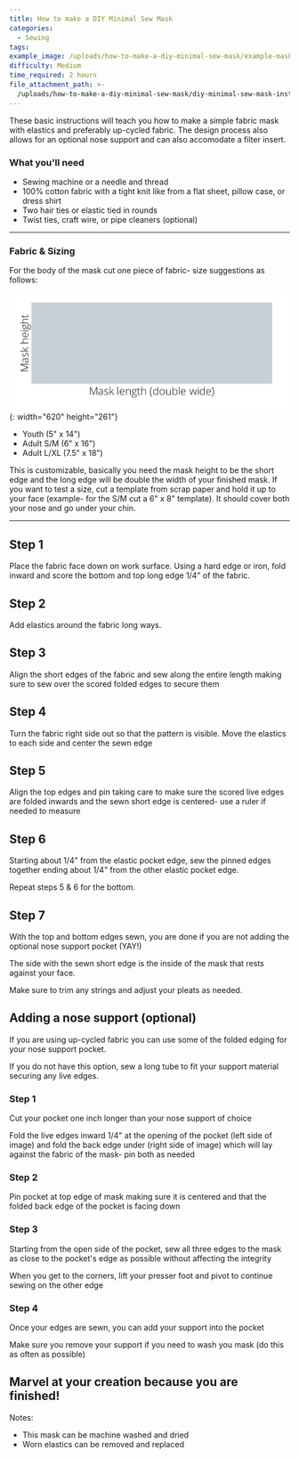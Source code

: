 ```yaml
---
title: How to make a DIY Minimal Sew Mask
categories:
  - Sewing
tags:
example_image: /uploads/how-to-make-a-diy-minimal-sew-mask/example-mask-image.png
difficulty: Medium
time_required: 2 hours
file_attachment_path: >-
  /uploads/how-to-make-a-diy-minimal-sew-mask/diy-minimal-sew-mask-instructions.pdf
---
```


These basic instructions will teach you how to make a simple fabric mask with elastics and preferably up-cycled fabric. The design process also allows for an optional nose support and can also accomodate a filter insert.

### What you'll need

* Sewing machine or a needle and thread
* 100% cotton fabric with a tight knit like from a flat sheet, pillow case, or dress shirt
* Two hair ties or elastic tied in rounds
* Twist ties, craft wire, or pipe cleaners (optional)

---

### Fabric & Sizing

For the body of the mask cut one piece of fabric- size suggestions as follows:

![](/uploads/how-to-make-a-diy-minimal-sew-mask/fabric-size.png){: width="620" height="261"}

* Youth (5" x 14")
* Adult S/M (6" x 16")
* Adult L/XL (7.5" x 18")

This is customizable, basically you need the mask height to be the short edge and the long edge will be double the width of your finished mask. If you want to test a size, cut a template from scrap paper and hold it up to your face (example- for the S/M cut a 6" x 8" template). It should cover both your nose and go under your chin.

---

## Step 1

Place the fabric face down on work surface. Using a hard edge or iron, fold inward and score the bottom and top long edge 1/4" of the fabric.

## Step 2

Add elastics around the fabric long ways.

## Step 3

Align the short edges of the fabric and sew along the entire length making sure to sew over the scored folded edges to secure them

## Step 4

Turn the fabric right side out so that the pattern is visible. Move the elastics to each side and center the sewn edge

## Step 5

Align the top edges and pin taking care to make sure the scored live edges are folded inwards and the sewn short edge is centered- use a ruler if needed to measure

## Step 6

Starting about 1/4" from the elastic pocket edge, sew the pinned edges together ending about 1/4" from the other elastic pocket edge.

Repeat steps 5 & 6 for the bottom.

## Step 7

With the top and bottom edges sewn, you are done if you are not adding the optional nose support pocket (YAY\!)

The side with the sewn short edge is the inside of the mask that rests against your face.

Make sure to trim any strings and adjust your pleats as needed.

## Adding a nose support (optional)

If you are using up-cycled fabric you can use some of the folded edging for your nose support pocket.

If you do not have this option, sew a long tube to fit your support material securing any live edges.

### Step 1

Cut your pocket one inch longer than your nose support of choice

Fold the live edges inward 1/4" at the opening of the pocket (left side of image) and fold the back edge under (right side of image) which will lay against the fabric of the mask- pin both as needed

### Step 2

Pin pocket at top edge of mask making sure it is centered and that the folded back edge of the pocket is facing down

### Step 3

Starting from the open side of the pocket, sew all three edges to the mask as close to the pocket's edge as possible without affecting the integrity

When you get to the corners, lift your presser foot and pivot to continue sewing on the other edge

### Step 4

Once your edges are sewn, you can add your support into the pocket

Make sure you remove your support if you need to wash you mask (do this as often as possible)

## Marvel at your creation because you are finished\!

Notes:

* This mask can be machine washed and dried
* Worn elastics can be removed and replaced
